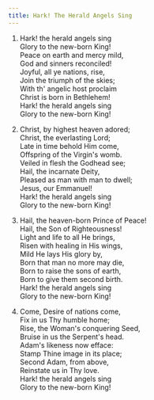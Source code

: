 ```yaml
---
title: Hark! The Herald Angels Sing
---
```

1. Hark! the herald angels sing  
Glory to the new-born King!  
Peace on earth and mercy mild,  
God and sinners reconciled!  
Joyful, all ye nations, rise,  
Join the triumph of the skies;  
With th' angelic host proclaim  
Christ is born in Bethlehem!  
Hark! the herald angels sing  
Glory to the new-born King!  

2. Christ, by highest heaven adored;  
Christ, the everlasting Lord;  
Late in time behold Him come,  
Offspring of the Virgin's womb.  
Veiled in flesh the Godhead see;  
Hail, the incarnate Deity,  
Pleased as man with man to dwell;  
Jesus, our Emmanuel!  
Hark! the herald angels sing  
Glory to the new-born King!  

3. Hail, the heaven-born Prince of Peace!  
Hail, the Son of Righteousness!  
Light and life to all He brings,  
Risen with healing in His wings,  
Mild He lays His glory by,  
Born that man no more may die,  
Born to raise the sons of earth,  
Born to give them second birth.  
Hark! the herald angels sing  
Glory to the new-born King!  

4. Come, Desire of nations come,  
Fix in us Thy humble home;  
Rise, the Woman's conquering Seed,  
Bruise in us the Serpent's head.  
Adam's likeness now efface:  
Stamp Thine image in its place;  
Second Adam, from above,  
Reinstate us in Thy love.  
Hark! the herald angels sing  
Glory to the new-born King!  
